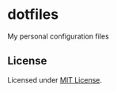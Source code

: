 # dotfiles
My personal configuration files

## License

Licensed under [MIT License](https://danilobjr.mit-license.org/).
